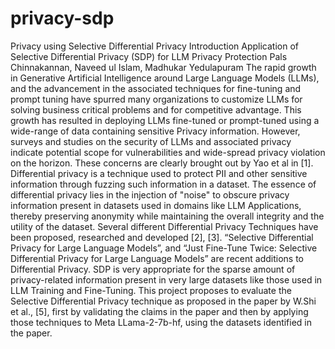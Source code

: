 # privacy-sdp
Privacy using Selective Differential Privacy
Introduction
Application of Selective Differential Privacy (SDP) for LLM Privacy Protection
Pals Chinnakannan, Naveed ul Islam, Madhukar Yedulapuram
The rapid growth in Generative Artificial Intelligence around Large Language Models (LLMs), and the advancement in the associated techniques for fine-tuning and prompt tuning have spurred many organizations to customize LLMs for solving business critical problems and for competitive advantage. This growth has resulted in deploying LLMs fine-tuned or prompt-tuned using a wide-range of data containing sensitive Privacy information. However, surveys and studies on the security of LLMs and associated privacy indicate potential scope for vulnerabilities and wide-spread privacy violation on the horizon. These concerns are clearly brought out by Yao et al in [1]. Differential privacy is a technique used to protect PII and other sensitive information through fuzzing such information in a dataset. The essence of differential privacy lies in the injection of "noise" to obscure privacy information present in datasets used in domains like LLM Applications, thereby preserving anonymity while maintaining the overall integrity and the utility of the dataset. Several different Differential Privacy Techniques have been proposed, researched and developed [2], [3]. “Selective Differential Privacy for Large Language Models”, and “Just Fine-Tune Twice: Selective Differential Privacy for Large Language Models” are recent additions to Differential Privacy. SDP is very appropriate for the sparse amount of privacy-related information present in very large datasets like those used in LLM Training and Fine-Tuning. This project proposes to evaluate the Selective Differential Privacy technique as proposed in the paper by W.Shi et al., [5], first by validating the claims in the paper and then by applying those techniques to Meta LLama-2-7b-hf, using the datasets identified in the paper.